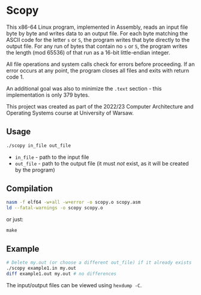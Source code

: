 # Scopy

This x86-64 Linux program, implemented in Assembly, reads an input file byte by byte and writes data to an output file. For each byte matching the ASCII code for the letter `s` or `S`, the program writes that byte directly to the output file. For any run of bytes that contain no `s` or `S`, the program writes the length (mod 65536) of that run as a 16-bit little-endian integer.

All file operations and system calls check for errors before proceeding. If an error occurs at any point, the program closes all files and exits with return code 1.

An additional goal was also to minimize the `.text` section - this implementation is only 379 bytes.

This project was created as part of the 2022/23 Computer Architecture and Operating Systems course at University of Warsaw.

## Usage
```sh
./scopy in_file out_file
```
- `in_file` - path to the input file
- `out_file` - path to the output file (it must *not* exist, as it will be created by the program)

## Compilation
```sh
nasm -f elf64 -w+all -w+error -o scopy.o scopy.asm
ld --fatal-warnings -o scopy scopy.o
```
or just:
```
make
```

## Example
```sh
# Delete my.out (or choose a different out_file) if it already exists
./scopy example1.in my.out
diff example1.out my.out # no differences
```
The input/output files can be viewed using `hexdump -C`.